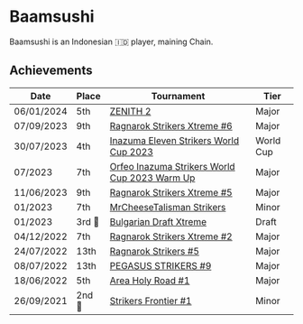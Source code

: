 # Baamsushi

Baamsushi is an Indonesian :indonesia: player, maining Chain. 

## Achievements

| Date | Place | Tournament | Tier |
| - | - | - | - |
| 06/01/2024 | 5th | [ZENITH 2](../../tournaments/misc/zenith2.md) | Major |
| 07/09/2023 | 9th | [Ragnarok Strikers Xtreme #6](../../tournaments/ragna/ragnax6.md) | Major |
| 30/07/2023 | 4th | [Inazuma Eleven Strikers World Cup 2023](../../tournaments/worldcup23.md) | World Cup |
| 07/2023 | 7th | [Orfeo Inazuma Strikers World Cup 2023 Warm Up](../../tournaments/misc/orfeowc.md) | Major |
| 11/06/2023 | 9th | [Ragnarok Strikers Xtreme #5](../../tournaments/ragna/ragnax5.md) | Major |
| 01/2023 | 7th | [MrCheeseTalisman Strikers](../../tournaments/misc/cheese1.md) | Minor |
| 01/2023 |3rd :3rd_place_medal: | [Bulgarian Draft Xtreme](../../tournaments/draft/bgdraftx.md) | Draft |
| 04/12/2022 | 7th | [Ragnarok Strikers Xtreme #2](../../tournaments/ragna/ragnax2.md) | Major |
| 24/07/2022 | 13th | [Ragnarok Strikers #5](../../tournaments/ragna/ragna5.md) | Major |
| 08/07/2022 | 13th | [PEGASUS STRIKERS #9](../../tournaments/pegasus/pegasus9.md) | Major |
| 18/06/2022 | 5th | [Area Holy Road #1](../../tournaments/misc/holyroad1.md) | Major |
| 26/09/2021 |2nd :2nd_place_medal: | [Strikers Frontier #1](../../tournaments/sf/sf1.md) | Minor |
